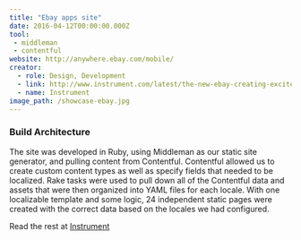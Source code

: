 ```yaml
---
title: "Ebay apps site"
date: 2016-04-12T00:00:00.000Z
tool:
 - middleman
 - contentful
website: http://anywhere.ebay.com/mobile/
creator:
  - role: Design, Development
  - link: http://www.instrument.com/latest/the-new-ebay-creating-excitement-through-code
  - name: Instrument
image_path: /showcase-ebay.jpg
---
```


### Build Architecture

The site was developed in Ruby, using Middleman as our static site generator, and pulling content from Contentful. Contentful allowed us to create custom content types as well as specify fields that needed to be localized. Rake tasks were used to pull down all of the Contentful data and assets that were then organized into YAML files for each locale. With one localizable template and some logic, 24 independent static pages were created with the correct data based on the locales we had configured.

Read the rest at [Instrument](http://www.instrument.com/latest/the-new-ebay-creating-excitement-through-code)
